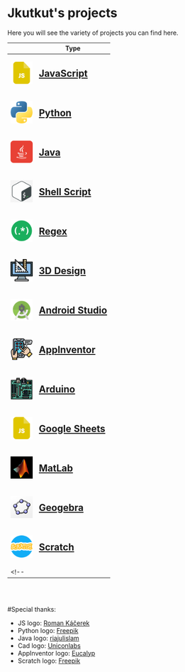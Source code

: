 # Jkutkut's projects
Here you will see the variety of projects you can find here.

||Type|
|---|---|
|<img src="./../res/imgs/js.png" width="50" height="50">|<h2>[JavaScript](./js/javascript.en.md)<h2>|
|<img src="./../res/imgs/python.png" width="50" height="50">|<h2>[Python](./python/python.en.md)<h2>|
|<img src="./../res/imgs/java.png" width="50" height="50">|<h2>[Java](./java/java.en.md)<h2>|
|<img src="./../res/imgs/shell-script.jpeg" width="50" height="50">|<h2>[Shell Script](./shell-script/shell-script.en.md)<h2>|
|<img src="./../res/imgs/regex.png" width="50" height="50">|<h2>[Regex](https://github.com/Jkutkut/Regex)<h2>|
|<img src="./../res/imgs/cad.png" width="50" height="50">|<h2>[3D Design](https://github.com/Jkutkut/3D_Design)<h2>|
|<img src="./../res/imgs/android-studio.png" width="50" height="50">|<h2>[Android Studio]()<h2>|
|<img src="./../res/imgs/app-development.png" width="50" height="50">|<h2>[AppInventor](https://github.com/Jkutkut/AppInventor)<h2>|
|<img src="./../res/imgs/arduino.png" width="50" height="50">|<h2>[Arduino](https://github.com/Jkutkut/Arduino)<h2>|
|<img src="./../res/imgs/js.png" width="50" height="50">|<h2>[Google Sheets](https://github.com/Jkutkut/Google-Sheets)<h2>|
|<img src="./../res/imgs/matlab.png" width="50" height="50">|<h2>[MatLab]()<h2>|
|<img src="./../res/imgs/geogebra.png" width="50" height="50">|<h2>[Geogebra](https://github.com/Jkutkut/Geogebra)<h2>|
|<img src="./../res/imgs/scratch.png" width="50" height="50">|<h2>[Scratch](https://github.com/Jkutkut/Scratch)<h2>|
<!-- ||<h2>[Automagic](https://github.com/Jkutkut/Automagic)<h2>| -->

<br>
<br>

#Special thanks:
- JS logo: <a href="https://www.flaticon.com/authors/roman-kacerek" title="Roman Káčerek">Roman Káčerek</a>
- Python logo: <a href="https://www.freepik.com" title="Freepik">Freepik</a>
- Java logo: <a href="https://www.flaticon.com/authors/riajulislam" title="riajulislam">riajulislam</a>
- Cad logo: <a href="https://www.flaticon.com/authors/uniconlabs" title="Uniconlabs">Uniconlabs</a>
- AppInventor logo: <a href="https://www.flaticon.com/authors/eucalyp" title="Eucalyp">Eucalyp</a>
- Scratch logo: <a href="https://www.freepik.com" title="Freepik">Freepik</a>